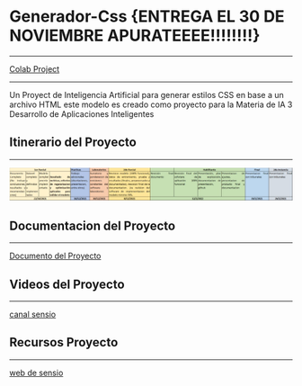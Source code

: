# Generador-Css {ENTREGA EL 30 DE NOVIEMBRE APURATEEEE!!!!!!!!}
--------------------------------------------------------------------
[Colab Project](https://colab.research.google.com/github/Zelechos/Generador-Css/blob/main/GeneradorCSS.ipynb)

--------------------------------------------------------------------
Un Proyect de Inteligencia Artificial para generar estilos CSS en base a un archivo HTML este modelo es creado como proyecto para la Materia de IA 3 Desarrollo de Aplicaciones Inteligentes 

## Itinerario del Proyecto
--------------------------------------------------------------------
![](https://raw.githubusercontent.com/Zelechos/Generador-Css/main/assets/Itinerario%20de%20Proyecto.jpeg)

## Documentacion del Proyecto
--------------------------------------------------------------------
[Documento del Proyecto](https://docs.google.com/document/d/1_G_6ib9mBZGtH7s2uOg_oM1QPAmYayBG-QSPX9U3nkE/edit?usp=sharing)


## Videos del Proyecto
--------------------------------------------------------------------
[canal sensio](https://www.youtube.com/c/sensio-ia/videos)


## Recursos Proyecto
--------------------------------------------------------------------
[web de sensio](https://juansensio.com/blog)

